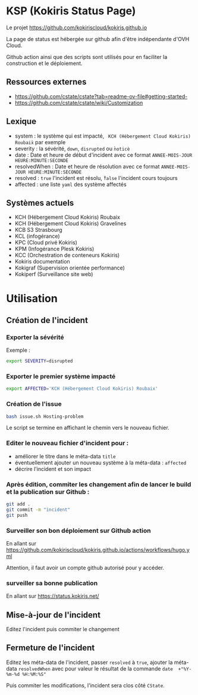 # KSP (Kokiris Status Page) 

Le projet https://github.com/kokiriscloud/kokiris.github.io

La page de status est hébergée sur github afin d'être indépendante d'OVH Cloud.

Github action ainsi que des scripts sont utilisés pour en faciliter la construction et le déploiement.

## Ressources externes

* https://github.com/cstate/cstate?tab=readme-ov-file#getting-started-
* https://github.com/cstate/cstate/wiki/Customization

## Lexique

* system : le système qui est impacté, ` KCH (Hébergement Cloud Kokiris) Roubaix̀` par exemple
* severity : la sévérité, `down`, `disrupted` ou ̀`noticè`
* date : Date et heure de début d'incident avec ce format `ANNEE-MOIS-JOUR HEURE:MINUTE:SECONDE`
* resolvedWhen : Date et heure de résolution avec ce format `ANNEE-MOIS-JOUR HEURE:MINUTE:SECONDE`
* resolved : `true` l'incident est résolu, ̀`false` l'incident cours toujours
* affected : une liste `yaml` des système affectés

## Systèmes actuels

 *  KCH (Hébergement Cloud Kokiris) Roubaix
 *  KCH (Hébergement Cloud Kokiris) Gravelines
 *  KCB S3 Strasbourg
 *  KCL (infogérance)
 *  KPC (Cloud privé Kokiris)
 *  KPM (Infogérance Plesk Kokiris)
 *  KCC (Orchestration de conteneurs Kokiris)
 *  Kokiris documentation
 *  Kokigraf (Supervision orientée performance)
 *  Kokiperf (Surveillance site web)

# Utilisation

## Création de l'incident

### Exporter la sévérité 

Exemple :

```bash
export SEVERITY=disrupted
```

### Exporter le premier système impacté

```bash
export AFFECTED='KCH (Hébergement Cloud Kokiris) Roubaix'
```

### Création de l'issue

```bash
bash issue.sh Hosting-problem
```

Le script se termine en affichant le chemin vers le nouveau fichier.

### Editer le nouveau fichier d'incident pour :
* améliorer le titre dans le méta-data `title`
* éventuellement ajouter un nouveau système à la méta-data : `affected`
* décrire l'incident et son impact

### Après édition, commiter les changement afin de lancer le build et la publication sur Github :

```bash
git add .
git commit -m "incident"
git push
```

### Surveiller son bon déploiement sur Github action 

En allant sur https://github.com/kokiriscloud/kokiris.github.io/actions/workflows/hugo.yml

Attention, il faut avoir un compte github autorisé pour y accéder.

### surveiller sa bonne publication 

En allant sur https://status.kokiris.net/

## Mise-à-jour de l'incident

Editez l'incident puis commiter le changement

## Fermeture de l'incident 

Editez les méta-data de l'incident, passer `resolved` à `true`, ajouter la méta-data `resolvedWhen` avec pour valeur le résultat de la commande `date  +"%Y-%m-%d %H:%M:%S"`

Puis commiter les modifications, l'incident sera clos côté `CState`.
